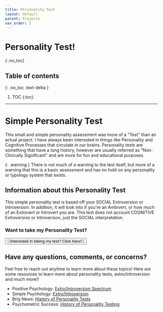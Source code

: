 ```yaml
---
title: Personality Test
layout: default
parent: Projects
nav_order: 2
---
```


# Personality Test!
{:.no_toc}

## Table of contents
{: .no_toc .text-delta }

1. TOC
{:toc}

---
# Simple Personality Test
This small and simple personality assessment was more of a "Test" than an actual project. I have always been interested in things like Personality and Cognitive Processes that circulate in our brains. Personality tests are something that have a long history, however are usually referred as "Non-Clinically Significant" and are more for fun and educational purposes.

{: .warning }
There is not much of a warning to the test itself, but more of a warning that this is a basic assessment and has no hold on any personality or typology system that exists. 

## Information about this Personality Test
This simple personality test is based off your SOCIAL Extroversion or Introversion. In addition, it will look into if you're an Ambivert, or how much of an Extrovert or Introvert you are. This test does not account COGNITIVE Extroversion or Introversion, just the SOCIAL interpretation.

### Want to take my Personality Test?

<button id="playbutton" onclick="window.location.href='/docs/projects/pchildren/personalitystuff/test.html';">💛Interested in taking my test? Click here!💛</button>

## Have any questions, comments, or concerns?

Feel free to reach out anytime to learn more about these topics! Here are some resources to learn more about personality tests, extro/introversion and much more!!

- Positive Psychology: [Extro/Introversion Spectrum](https://positivepsychology.com/introversion-extroversion-spectrum/#:~:text=While%20introverts%20tend%20to%20be,attention%20in%20large%20social%20groups.)
- Simple Psychology: [Extro/Introversion](https://www.simplypsychology.org/introvert-extrovert.html)
- Brig News: [History of Personality Tests](https://brignews.com/2022/11/09/myers-briggs-the-history-of-personality-tests/)
- Psychometric Success: [History of Personality Testing](https://psychometric-success.com/aptitude-tests/test-types/history-personality-testing)